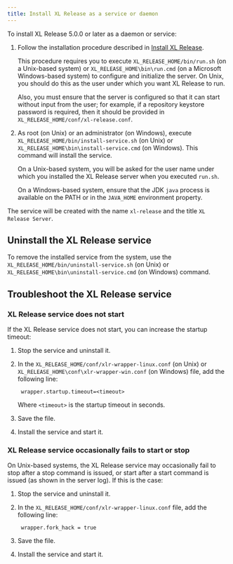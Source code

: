 ```yaml
---
title: Install XL Release as a service or daemon
---
```


To install XL Release 5.0.0 or later as a daemon or service:

1. Follow the installation procedure described in [Install XL Release](/xl-release/how-to/install-xl-release.html).

    This procedure requires you to execute `XL_RELEASE_HOME/bin/run.sh` (on a Unix-based system) or `XL_RELEASE_HOME\bin\run.cmd` (on a Microsoft Windows-based system) to configure and initialize the server. On Unix, you should do this as the user under which you want XL Release to run.

    Also, you must ensure that the server is configured so that it can start without input from the user; for example, if a repository keystore password is required, then it should be provided in `XL_RELEASE_HOME/conf/xl-release.conf`.

1. As root (on Unix) or an administrator (on Windows), execute `XL_RELEASE_HOME/bin/install-service.sh` (on Unix) or `XL_RELEASE_HOME\bin\install-service.cmd` (on Windows). This command will install the service.

    On a Unix-based system, you will be asked for the user name under which you installed the XL Release server when you executed `run.sh`.

    On a Windows-based system, ensure that the JDK `java` process is available on the PATH or in the `JAVA_HOME` environment property.

The service will be created with the name `xl-release` and the title `XL Release Server`.

## Uninstall the XL Release service

To remove the installed service from the system, use the `XL_RELEASE_HOME/bin/uninstall-service.sh` (on Unix) or `XL_RELEASE_HOME\bin\uninstall-service.cmd` (on Windows) command.

## Troubleshoot the XL Release service

### XL Release service does not start

If the XL Release service does not start, you can increase the startup timeout:

1. Stop the service and uninstall it.
1. In the `XL_RELEASE_HOME/conf/xlr-wrapper-linux.conf` (on Unix) or `XL_RELEASE_HOME\conf\xlr-wrapper-win.conf` (on Windows) file, add the following line:

        wrapper.startup.timeout=<timeout>

    Where `<timeout>` is the startup timeout in seconds.

1. Save the file.
1. Install the service and start it.

### XL Release service occasionally fails to start or stop

On Unix-based systems, the XL Release service may occasionally fail to stop after a stop command is issued, or start after a start command is issued (as shown in the server log). If this is the case:

1. Stop the service and uninstall it.
1. In the `XL_RELEASE_HOME/conf/xlr-wrapper-linux.conf` file, add the following line:

        wrapper.fork_hack = true

1. Save the file.
1. Install the service and start it.
